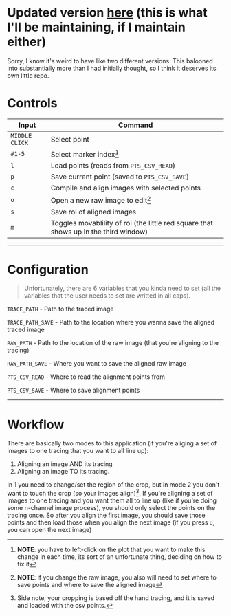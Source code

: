 # Updated version [here](https://github.com/xkstein/ManualAlign) (this is what I'll be maintaining, if I maintain either)
Sorry, I know it's weird to have like two different versions. This balooned into substantially more than I had initially thought, so I think it deserves its own little repo.

# Controls
| Input | Command |
| ----- | ------- | 
| `MIDDLE CLICK` | Select point |
| `#1-5`         | Select marker index[^1] |
| `l`            | Load points (reads from `PTS_CSV_READ`) |
| `p`            | Save current point (saved to `PTS_CSV_SAVE`) |
| `c`            | Compile and align images with selected points |
| `o`            | Open a new raw image to edit[^2] |
| `s`            | Save roi of aligned images |
| `m`            | Toggles movablility of roi (the little red square that shows up in the third window) |

[^1]: **NOTE**: you have to left-click on the plot that you want to make this change in each time, its sort of an unfortunate thing, deciding on how to fix it
[^2]: **NOTE**: if you change the raw image, you also will need to set where to save points and where to save the aligned image

---

# Configuration
> Unfortunately, there are 6 variables that you kinda need to set (all the variables that the user needs to set are writted in all caps). 

`TRACE_PATH` - Path to the traced image

`TRACE_PATH_SAVE` - Path to the location where you wanna save the aligned traced image

`RAW_PATH` - Path to the location of the raw image (that you're aligning to the tracing)

`RAW_PATH_SAVE` - Where you want to save the aligned raw image

`PTS_CSV_READ` - Where to read the alignment points from

`PTS_CSV_SAVE` - Where to save alignment points

---

# Workflow
There are basically two modes to this application (if you're aliging a set of images to one tracing that you want to all line up): 
1. Aligning an image AND its tracing
2. Aligning an image TO its tracing. 

In 1 you need to change/set the region of the crop, but in mode 2 you don't want to touch the crop (so your images align)[^3]. If you're aligning a set of images to one tracing and you want them all to line up (like if you're doing some n-channel image process), you should only select the points on the tracing once. So after you align the first image, you should save those points and then load those when you align the next image (if you press `o`, you can open the next image)

[^3]: Side note, your cropping is based off the hand tracing, and it is saved and loaded with the csv points.
